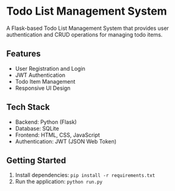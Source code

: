 # Todo List Management System

A Flask-based Todo List Management System that provides user authentication and CRUD operations for managing todo items.

## Features

- User Registration and Login
- JWT Authentication
- Todo Item Management
- Responsive UI Design

## Tech Stack

- Backend: Python (Flask)
- Database: SQLite
- Frontend: HTML, CSS, JavaScript
- Authentication: JWT (JSON Web Token)

## Getting Started

1. Install dependencies: `pip install -r requirements.txt`
2. Run the application: `python run.py`

